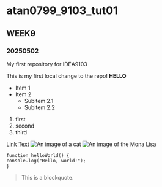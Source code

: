 # atan0799_9103_tut01
## WEEK9
### 20250502
My first repository for IDEA9103

This is my first local change to the repo!
**HELLO**
- Item 1
- Item 2
    - Subitem 2.1
    - Subitem 2.2
1. first
2. second
3. third

[Link Text](https://www.google.com)
![An image of a cat](https://placecats.com/200/300)
![An image of the Mona Lisa](readmeImages/Mona_Lisa_by_Leonardo_da_Vinci_500_x_700.jpg)

```
function helloWorld() {
console.log("Hello, world!");
}
```
> This is a blockquote.